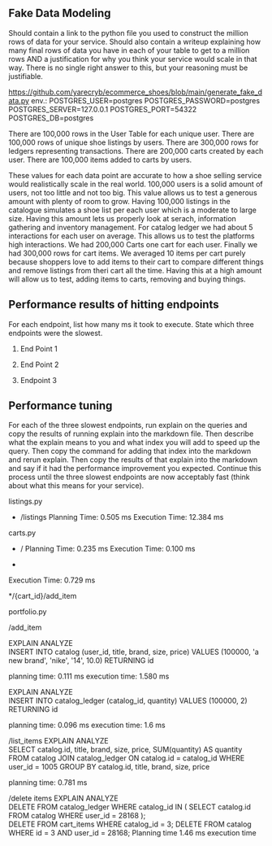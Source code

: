 ## Fake Data Modeling
Should contain a link to the python file you used to construct the million rows of data for your service. Should also contain a writeup explaining how many final rows of data you have in each of your table to get to a million rows AND a justification for why you think your service would scale in that way. There is no single right answer to this, but your reasoning must be justifiable.

https://github.com/yarecryb/ecommerce_shoes/blob/main/generate_fake_data.py
env.:
POSTGRES_USER=postgres
POSTGRES_PASSWORD=postgres
POSTGRES_SERVER=127.0.0.1
POSTGRES_PORT=54322
POSTGRES_DB=postgres


There are 100,000 rows in the User Table for each unique user.
There are 100,000 rows of unique shoe listings by users.
There are 300,000 rows for ledgers representing transactions.
There are 200,000 carts created by each user.
There are 100,000 items added to carts by users.

These values for each data point are accurate to how a shoe selling service would realistically scale in the real world. 100,000 users is a solid amount of users, not too little and not too big. This value allows us to test a generous amount with plenty of room to grow. Having 100,000 listings in the catalogue simulates a shoe list per each user which is a moderate to large size. Having this amount lets us properly look at serach, information gathering and inventory management. For catalog ledger we had about 5 interactions for each user on average. This allows us to test the platforms high interactions. We had 200,000 Carts one cart for each user. Finally we had 300,000 rows for cart items. We averaged 10 items per cart purely because shoppers love to add items to their cart to compare different things and remove listings from theri cart all the time. Having this at a high amount will allow us to test, adding items to carts, removing and buying things.

## Performance results of hitting endpoints
For each endpoint, list how many ms it took to execute. State which three endpoints were the slowest.

  1. End Point 1

  2. End Point 2

  3. Endpoint 3 

## Performance tuning
For each of the three slowest endpoints, run explain on the queries and copy the results of running explain into the markdown file. Then describe what the explain means to you and what index you will add to speed up the query. Then copy the command for adding that index into the markdown and rerun explain. Then copy the results of that explain into the markdown and say if it had the performance improvement you expected. Continue this process until the three slowest endpoints are now acceptably fast (think about what this means for your service).

listings.py 
* /listings
Planning Time: 0.505 ms
Execution Time: 12.384 ms

carts.py
* /
Planning Time: 0.235 ms
Execution Time: 0.100 ms
+ 
Execution Time: 0.729 ms

*/{cart_id}/add_item

portfolio.py

/add_item

EXPLAIN ANALYZE   
INSERT INTO catalog (user_id, title, brand, size, price)
VALUES (100000, 'a new brand', 'nike', '14', 10.0)
RETURNING id

planning time: 0.111 ms
execution time: 1.580 ms

EXPLAIN ANALYZE   
INSERT INTO catalog_ledger (catalog_id, quantity)
VALUES (100000, 2)
RETURNING id

planning time: 0.096 ms
execution time: 1.6 ms

/list_items
EXPLAIN ANALYZE   
SELECT catalog.id, title, brand, size, price, SUM(quantity) AS quantity
FROM catalog
JOIN catalog_ledger ON catalog.id = catalog_id
WHERE user_id = 1005
GROUP BY catalog.id, title, brand, size, price

planning time: 0.781 ms

/delete items
EXPLAIN ANALYZE   
DELETE FROM catalog_ledger WHERE catalog_id IN (
    SELECT catalog.id 
    FROM catalog 
    WHERE user_id = 28168
);       
DELETE FROM cart_items
WHERE catalog_id = 3;
DELETE FROM catalog 
WHERE id = 3 AND user_id = 28168;
Planning time 1.46 ms
execution time 